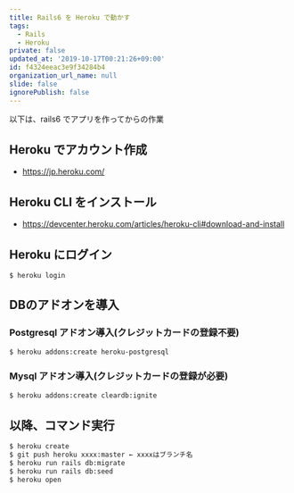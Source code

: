 ```yaml
---
title: Rails6 を Heroku で動かす
tags:
  - Rails
  - Heroku
private: false
updated_at: '2019-10-17T00:21:26+09:00'
id: f4324eeac3e9f34284b4
organization_url_name: null
slide: false
ignorePublish: false
---
```

以下は、rails6 でアプリを作ってからの作業

## Heroku でアカウント作成

- https://jp.heroku.com/

## Heroku CLI をインストール

- https://devcenter.heroku.com/articles/heroku-cli#download-and-install

## Heroku にログイン

```
$ heroku login
```

## DBのアドオンを導入
### Postgresql アドオン導入(クレジットカードの登録不要)

```sh
$ heroku addons:create heroku-postgresql
```

### Mysql アドオン導入(クレジットカードの登録が必要)

```sh
$ heroku addons:create cleardb:ignite
```

## 以降、コマンド実行

```sh
$ heroku create
$ git push heroku xxxx:master ← xxxxはブランチ名
$ heroku run rails db:migrate
$ heroku run rails db:seed
$ heroku open
```

